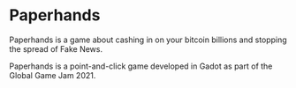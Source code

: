 # Paperhands #

Paperhands is a game about cashing in on your bitcoin billions and stopping the spread of Fake News.

Paperhands is a point-and-click game developed in Gadot as part of the Global Game Jam 2021.
